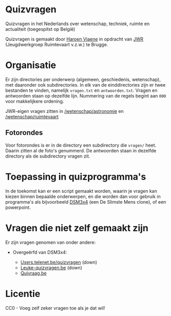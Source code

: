 # Quizvragen
Quizvragen in het Nederlands over wetenschap, techniek, ruimte en actualiteit (toegespitst op België)

Quizvragen is gemaakt door [Haroen Viaene](https://github.com/haroenv) in opdracht van [JWR](http://jwronline.be) (Jeugdwerkgroep Ruimtevaart v.z.w.) te Brugge.

# Organisatie

Er zijn directories per onderwerp (algemeen, geschiedenis, wetenschap), met daaronder ook subdirectories. In elk van de einddirectories zijn er twee bestanden te vinden, namelijk `vragen.txt` en `antwoorden.txt`. Vragen en antwoorden staan op dezelfde lijn. Nummering van de regels begint aan `000` voor makkelijkere ordening.

JWR-eigen vragen zitten in [/wetenschap/astronomie](/wetenschap/astronomie) en [/wetenschap/ruimtevaart](/wetenschap/ruimtevaart)

## Fotorondes

Voor fotorondes is er in de directory een subdirectory die `vragen/` heet. Daarin zitten al de foto's genummerd. De antwoorden staan in dezelfde directory als de subdirectory vragen zit.

# Toepassing in quizprogramma's

In de toekomst kan er een script gemaakt worden, waarin je vragen kan kiezen binnen bepaalde onderwerpen, en die worden dan voor gebruik in programma's als bijvoorbeeld [DSM3x4](https://deslimstemens.wordpress.com/) (een De Slimste Mens clone), of een powerpoint.

# Vragen die niet zelf gemaakt zijn

Er zijn vragen genomen van onder andere:

* Overgeërfd van DSM3x4:

	* [Users.telenet.be/quizvragen](http://users.telenet.be/quizvragen/) (down)
	* [Leuke-quizvragen.be](http://www.leuke-quizvragen.be/) (down)
	* [Quivraag.be](http://www.quizvraag.be/)

# Licentie

CC0 - Voeg zelf zeker vragen toe als je dat wil!

